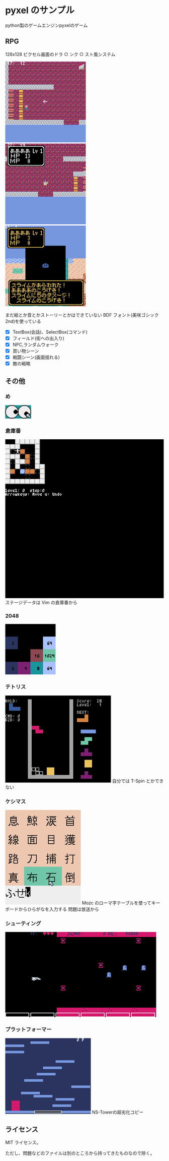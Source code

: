 # pyxel のサンプル

python製のゲームエンジンpyxelのゲーム

## RPG

128x128 ピクセル画面のドラ ○ ンク ○ スト風システム

![](img/rpg1.gif)　![](img/rpg2.gif)　![](img/rpg3.gif)

まだ絵とか音とかストーリーとかはできていない
BDF フォント(美咲ゴシック 2nd)を使っている

- [x] TextBox(会話)、SelectBox(コマンド)
- [x] フィールド(街への出入り)
- [x] NPC,ランダムウォーク
- [x] 買い物シーン
- [x] 戦闘シーン(画面揺れる)
- [x] 敵の戦略

## その他

### め

![](img/eyes.png)

### 倉庫番

![](img/sokoban.png)
ステージデータは Vim の倉庫番から

### 2048

![](img/2048.png)

### テトリス

![](img/tetris.png)
自分では T-Spin とかできない

### ケシマス

![](img/keshimasu.png)
Mozc のローマ字テーブルを使ってキーボードからひらがなを入力する
問題は放送から

### シューティング

![](img/shooting.png)

### プラットフォーマー

![](img/platform.gif)
NS-Towerの超劣化コピー

## ライセンス

MIT ライセンス。

ただし、問題などのファイルは別のところから持ってきたものなので除く。
